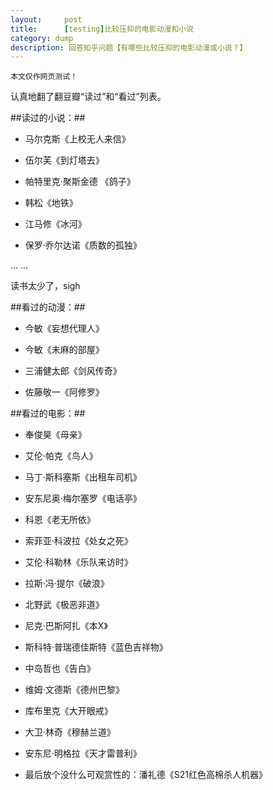 ```yaml
---
layout:     post
title:      [testing]比较压抑的电影动漫和小说
category: dump
description: 回答知乎问题【有哪些比较压抑的电影动漫或小说？】
---
```


```
本文仅作网页测试！
```
认真地翻了翻豆瓣“读过”和“看过”列表。

##读过的小说：##

* 马尔克斯《上校无人来信》

* 伍尔芙《到灯塔去》

* 帕特里克·聚斯金德 《鸽子》

* 韩松《地铁》

* 江马修《冰河》

* 保罗·乔尔达诺《质数的孤独》

... ...

读书太少了，sigh

##看过的动漫：##

* 今敏《妄想代理人》

* 今敏《未麻的部屋》

* 三浦健太郎《剑风传奇》

* 佐藤敬一《阿修罗》

##看过的电影：##

* 奉俊昊《母亲》

* 艾伦·帕克《鸟人》

* 马丁·斯科塞斯《出租车司机》

* 安东尼奥·梅尔塞罗《电话亭》

* 科恩《老无所依》

* 索菲亚·科波拉《处女之死》

* 艾伦·科勒林《乐队来访时》

* 拉斯·冯·提尔《破浪》

* 北野武《极恶非道》

* 尼克·巴斯阿扎《本X》

* 斯科特·普瑞德佳斯特《蓝色吉祥物》

* 中岛哲也《告白》

* 维姆·文德斯《德州巴黎》

* 库布里克《大开眼戒》

* 大卫·林奇《穆赫兰道》

* 安东尼·明格拉《天才雷普利》

* 最后放个没什么可观赏性的：潘礼德《S21红色高棉杀人机器》
